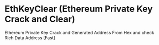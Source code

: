 # EthKeyClear (Ethereum Private Key Crack and Clear)

Ethereum Private Key Crack and Generated Address From Hex and check Rich Data Address [Fast]
